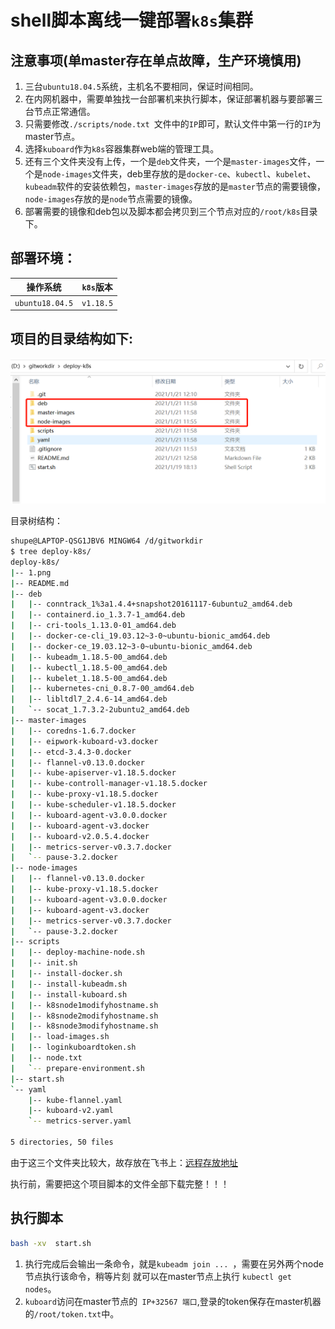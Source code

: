 # shell脚本离线一键部署`k8s`集群

## 注意事项(单master存在单点故障，生产环境慎用)
1.  三台`ubuntu18.04.5`系统，主机名不要相同，保证时间相同。
2.  在内网机器中，需要单独找一台部署机来执行脚本，保证部署机器与要部署三台节点正常通信。
3.  只需要修改`./scripts/node.txt `文件中的`IP`即可，默认文件中第一行的`IP`为master节点。
5. 选择`kuboard`作为`k8s`容器集群web端的管理工具。
6. 还有三个文件夹没有上传，一个是`deb`文件夹，一个是`master-images`文件，一个是`node-images`文件夹，deb里存放的是`docker-ce`、`kubectl`、`kubelet`、`kubeadm`软件的安装依赖包，`master-images`存放的是`master`节点的需要镜像，`node-images`存放的是`node`节点需要的镜像。
6.  部署需要的镜像和deb包以及脚本都会拷贝到三个节点对应的`/root/k8s`目录下。



## 部署环境：

| 操作系统        | `k8s`版本 |
| --------------- | --------- |
| `ubuntu18.04.5` | `v1.18.5` |



## 项目的目录结构如下:

![项目图](./1.png)



目录树结构：

```bash
shupe@LAPTOP-QSG1JBV6 MINGW64 /d/gitworkdir
$ tree deploy-k8s/
deploy-k8s/
|-- 1.png
|-- README.md
|-- deb
|   |-- conntrack_1%3a1.4.4+snapshot20161117-6ubuntu2_amd64.deb
|   |-- containerd.io_1.3.7-1_amd64.deb
|   |-- cri-tools_1.13.0-01_amd64.deb
|   |-- docker-ce-cli_19.03.12~3-0~ubuntu-bionic_amd64.deb
|   |-- docker-ce_19.03.12~3-0~ubuntu-bionic_amd64.deb
|   |-- kubeadm_1.18.5-00_amd64.deb
|   |-- kubectl_1.18.5-00_amd64.deb
|   |-- kubelet_1.18.5-00_amd64.deb
|   |-- kubernetes-cni_0.8.7-00_amd64.deb
|   |-- libltdl7_2.4.6-14_amd64.deb
|   `-- socat_1.7.3.2-2ubuntu2_amd64.deb
|-- master-images
|   |-- coredns-1.6.7.docker
|   |-- eipwork-kuboard-v3.docker
|   |-- etcd-3.4.3-0.docker
|   |-- flannel-v0.13.0.docker
|   |-- kube-apiserver-v1.18.5.docker
|   |-- kube-controll-manager-v1.18.5.docker
|   |-- kube-proxy-v1.18.5.docker
|   |-- kube-scheduler-v1.18.5.docker
|   |-- kuboard-agent-v3.0.0.docker
|   |-- kuboard-agent-v3.docker
|   |-- kuboard-v2.0.5.4.docker
|   |-- metrics-server-v0.3.7.docker
|   `-- pause-3.2.docker
|-- node-images
|   |-- flannel-v0.13.0.docker
|   |-- kube-proxy-v1.18.5.docker
|   |-- kuboard-agent-v3.0.0.docker
|   |-- kuboard-agent-v3.docker
|   |-- metrics-server-v0.3.7.docker
|   `-- pause-3.2.docker
|-- scripts
|   |-- deploy-machine-node.sh
|   |-- init.sh
|   |-- install-docker.sh
|   |-- install-kubeadm.sh
|   |-- install-kuboard.sh
|   |-- k8snode1modifyhostname.sh
|   |-- k8snode2modifyhostname.sh
|   |-- k8snode3modifyhostname.sh
|   |-- load-images.sh
|   |-- loginkuboardtoken.sh
|   |-- node.txt
|   `-- prepare-environment.sh
|-- start.sh
`-- yaml
    |-- kube-flannel.yaml
    |-- kuboard-v2.yaml
    `-- metrics-server.yaml

5 directories, 50 files
```

由于这三个文件夹比较大，故存放在飞书上：[远程存放地址](https://l9yf9xcjc3.feishu.cn/drive/folder/fldcnWp3bTKezYfCJ7wih8fp48g)

执行前，需要把这个项目脚本的文件全部下载完整！！！



## 执行脚本

```bash
bash -xv  start.sh
```

1. 执行完成后会输出一条命令，就是`kubeadm join ... `，需要在另外两个node节点执行该命令，稍等片刻
   就可以在master节点上执行 `kubectl get nodes`。
2. `kuboard`访问在master节点的` IP+32567 端口`,登录的token保存在master机器的`/root/token.txt`中。